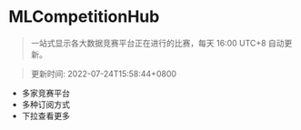 # MLCompetitionHub

> 一站式显示各大数据竞赛平台正在进行的比赛，每天 16:00 UTC+8 自动更新。
  
> 更新时间: 2022-07-24T15:58:44+0800 

* 多家竞赛平台
* 多种订阅方式
* 下拉查看更多